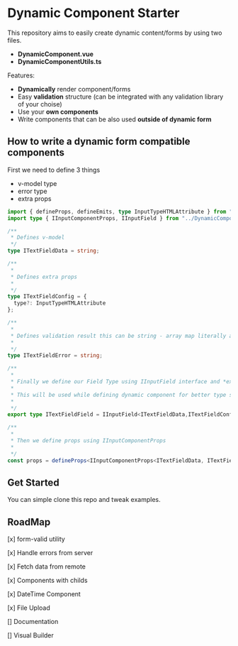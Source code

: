 # Dynamic Component Starter

This repository aims to easily create dynamic content/forms by using two files.

-  **DynamicComponent.vue** 
-  **DynamicComponentUtils.ts**

Features:

- **Dynamically** render component/forms
- Easy **validation** structure (can be integrated with any validation library of your choise)
- Use your **own components**
- Write components that can be also used **outside of dynamic form**

## How to write a dynamic form compatible components

First we need to define 3 things
- v-model type
- error type
- extra props

```ts
import { defineProps, defineEmits, type InputTypeHTMLAttribute } from "vue";
import type { IInputComponentProps, IInputField } from "../DynamicComponent.vue";

/**
 * Defines v-model
 */
type ITextFieldData = string;

/**
 * 
 * Defines extra props
 * 
 */
type ITextFieldConfig = {
  type?: InputTypeHTMLAttribute
};

/**
 * 
 * Defines validation result this can be string - array map literally anything
 * 
 */
type ITextFieldError = string;

/**
 *
 * Finally we define our Field Type using IInputField interface and *export* it 
 * 
 * This will be used while defining dynamic component for better type safety
 * 
 */
export type ITextFieldField = IInputField<ITextFieldData,ITextFieldConfig,ITextFieldError>

/**
 * 
 * Then we define props using IInputComponentProps
 * 
 */
const props = defineProps<IInputComponentProps<ITextFieldData, ITextFieldError> & ITextFieldConfig>();

```


## Get Started

You can simple clone this repo and tweak examples.

## RoadMap

[x] form-valid utility

[x] Handle errors from server

[x] Fetch data from remote

[x] Components with childs

[x] DateTime Component

[x] File Upload

[] Documentation

[] Visual Builder
